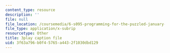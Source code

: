 ```yaml
---
content_type: resource
description: ''
file: null
file_location: /coursemedia/6-s095-programming-for-the-puzzled-january-iap-2018/3f63a796b0f45765a4432f1030dbd129_Pe1MBDbGfwc.vtt
file_type: application/x-subrip
resourcetype: Other
title: 3play caption file
uid: 3f63a796-b0f4-5765-a443-2f1030dbd129
---
```

